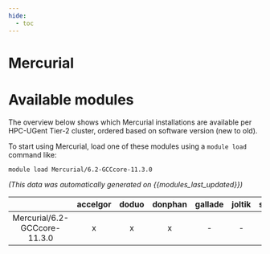 ```yaml
---
hide:
  - toc
---
```


Mercurial
=========

# Available modules


The overview below shows which Mercurial installations are available per HPC-UGent Tier-2 cluster, ordered based on software version (new to old).

To start using Mercurial, load one of these modules using a `module load` command like:

```shell
module load Mercurial/6.2-GCCcore-11.3.0
```

*(This data was automatically generated on {{modules_last_updated}})*  

| |accelgor|doduo|donphan|gallade|joltik|shinx|skitty|
| :---: | :---: | :---: | :---: | :---: | :---: | :---: | :---: |
|Mercurial/6.2-GCCcore-11.3.0|x|x|x|-|-|-|-|
